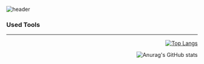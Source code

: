 <!-- ### Hi there 👋 -->
![header](https://capsule-render.vercel.app/api?type=waving&color=timeAuto&height=300&section=header&text=Hello!👋&fontSize=90)

<h3>Used Tools</h3>

___

<div align="right" class="scores">
    
    
  [![Top Langs](https://github-readme-stats.vercel.app/api/top-langs/?username=jaemin-s&layout=compact)](https://github.com/jaemin-s/github-readme-stats)

  ![Anurag's GitHub stats](https://github-readme-stats.vercel.app/api?username=jaemin-s&show_icons=true&theme=dracula)
  
 
<!--
**jaemin-s/jaemin-s** is a ✨ _special_ ✨ repository because its `README.md` (this file) appears on your GitHub profile.

Here are some ideas to get you started:

- 🔭 I’m currently working on ...
- 🌱 I’m currently learning ...
- 👯 I’m looking to collaborate on ...
- 🤔 I’m looking for help with ...
- 💬 Ask me about ...
- 📫 How to reach me: ...
- 😄 Pronouns: ...
- ⚡ Fun fact: ...
-->
